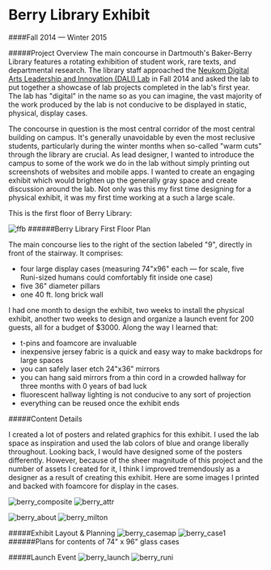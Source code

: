 # Berry Library Exhibit

####Fall 2014 — Winter 2015

#####Project Overview
The main concourse in Dartmouth's Baker-Berry Library features a rotating exhibition of student work, rare texts, and departmental research. The library staff approached the [Neukom Digital Arts Leadership and Innovation (DALI) Lab](http://dali.dartmouth.edu "DALI Home") in Fall 2014 and asked the lab to put together a showcase of lab projects completed in the lab's first year. The lab has "digital" in the name so as you can imagine, the vast majority of the work produced by the lab is not conducive to be displayed in static, physical, display cases.

The concourse in question is the most central corridor of the most central building on campus. It's generally unavoidable by even the most reclusive students, particularly during the winter months when so-called "warm cuts" through the library are crucial. As lead designer, I wanted to introduce the campus to some of the work we do in the lab without simply printing out screenshots of websites and mobile apps. I wanted to create an engaging exhibit which would brighten up the generally gray space and create discussion around the lab. Not only was this my first time designing for a physical exhibit, it was my first time working at a such a large scale.

This is the first floor of Berry Library:

![ffb](/img/berry_fg.jpg  "FFB")
######Berry Library First Floor Plan

The main concourse lies to the right of the section labeled "9", directly in front of the stairway. It comprises:
* four large display cases (measuring 74"x96" each — for scale, five Runi-sized humans could comfortably fit inside one case)
* five 36" diameter pillars
* one 40 ft. long brick wall

I had one month to design the exhibit, two weeks to install the physical exhibit, another two weeks to design and organize a launch event for 200 guests, all for a budget of $3000. Along the way I learned that:
* t-pins and foamcore are invaluable
* inexpensive jersey fabric is a quick and easy way to make backdrops for large spaces
* you can safely laser etch 24"x36" mirrors
* you can hang said mirrors from a thin cord in a crowded hallway for three months with 0 years of bad luck
* fluorescent hallway lighting is not conducive to any sort of projection
* everything can be reused once the exhibit ends

#####Content Details

I created a lot of posters and related graphics for this exhibit. I used the lab space as inspiration and used the lab colors of blue and orange liberally throughout.  Looking back, I would have designed some of the posters differently. However, because of the sheer magnitude of this project and the number of assets I created for it, I think I improved tremendously as a designer as a result of creating this exhibit. Here are some images I printed and backed with foamcore for display in the cases.

![berry_composite](/img/berry_triangle.jpg  "Berry")
![berry_attr](/img/berry_attr.png  "Berry")

![berry_about](/img/berry_about.png  "Berry")
![berry_milton](/img/berry_milton.jpg  "Berry")

#####Exhibit Layout & Planning
![berry_casemap](/img/berry_casemap.jpg  "Berry")
![berry_case1](/img/berry_case1.jpg  "Berry")
######Plans for contents of 74" x 96" glass cases

#####Launch Event
![berry_launch](/img/berry_launch.jpg  "Berry")
![berry_runi](/img/berry_runi.jpg  "Berry")
